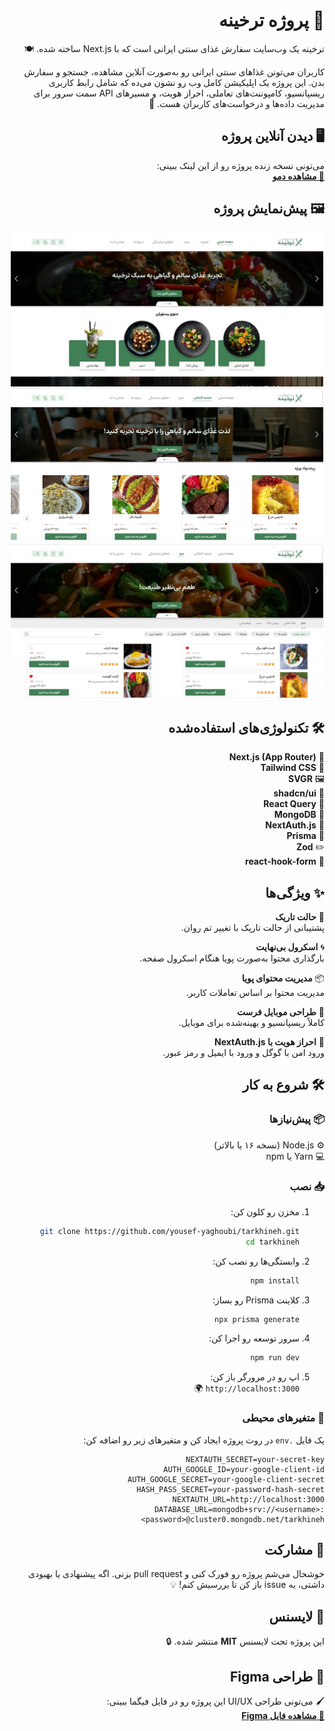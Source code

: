 
<div dir="rtl">

# 🍞 پروژه ترخینه

ترخینه یک وب‌سایت سفارش غذای سنتی ایرانی است که با Next.js ساخته شده. 🍽️

کاربران می‌تونن غذاهای سنتی ایرانی رو به‌صورت آنلاین مشاهده، جستجو و سفارش بدن. این پروژه یک اپلیکیشن کامل وب رو نشون می‌ده که شامل رابط کاربری ریسپانسیو، کامپوننت‌های تعاملی، احراز هویت، و مسیرهای API سمت سرور برای مدیریت داده‌ها و درخواست‌های کاربران هست. 🚀

## 🖥️ دیدن آنلاین پروژه

می‌تونی نسخه زنده پروژه رو از این لینک ببینی:  
**[🔗 مشاهده دمو](https://tarkhineh-1307.vercel.app)**

## 🖼️ پیش‌نمایش پروژه

<p align="center">
  <img src="./assets/tarkhineh1.webp" width="500">
  <img src="./assets/tarkhineh2.webp" width="500">
  <img src="./assets/tarkhineh3.webp" width="500">
</p>

## 🛠️ تکنولوژی‌های استفاده‌شده

🍞 **Next.js (App Router)**  
🎨 **Tailwind CSS**  
🖼️ **SVGR**  
📱 **shadcn/ui**  
📡 **React Query**  
🍃 **MongoDB**  
🔐 **NextAuth.js**  
📃 **Prisma**  
✏️ **Zod**  
📄 **react-hook-form**

## ✨ ویژگی‌ها

🌙 **حالت تاریک**  
پشتیبانی از حالت تاریک با تغییر تم روان.

🌀 **اسکرول بی‌نهایت**  
بارگذاری محتوا به‌صورت پویا هنگام اسکرول صفحه.

📦 **مدیریت محتوای پویا**  
مدیریت محتوا بر اساس تعاملات کاربر.

📱 **طراحی موبایل فرست**  
کاملاً ریسپانسیو و بهینه‌شده برای موبایل.

👤 **احراز هویت با NextAuth.js**  
ورود امن با گوگل و ورود با ایمیل و رمز عبور.


## 🛠️ شروع به کار

### 📦 پیش‌نیازها

⚙️ Node.js (نسخه ۱۶ یا بالاتر)  
💻 Yarn یا npm

### 📥 نصب

1. مخزن رو کلون کن:

   ```bash
   git clone https://github.com/yousef-yaghoubi/tarkhineh.git
   cd tarkhineh
   ```

2. وابستگی‌ها رو نصب کن:

   ```bash
   npm install
   ```

3. کلاینت Prisma رو بساز:

   ```bash
   npx prisma generate
   ```

4. سرور توسعه رو اجرا کن:

   ```bash
   npm run dev
   ```

5. اپ رو در مرورگر باز کن:  
   `http://localhost:3000` 🌍

### 🔐 متغیرهای محیطی

یک فایل `.env` در روت پروژه ایجاد کن و متغیرهای زیر رو اضافه کن:

```env
NEXTAUTH_SECRET=your-secret-key
AUTH_GOOGLE_ID=your-google-client-id
AUTH_GOOGLE_SECRET=your-google-client-secret
HASH_PASS_SECRET=your-password-hash-secret
NEXTAUTH_URL=http://localhost:3000
DATABASE_URL=mongodb+srv://<username>:<password>@cluster0.mongodb.net/tarkhineh
```

## 🤝 مشارکت

خوشحال می‌شم پروژه رو فورک کنی و pull request بزنی. اگه پیشنهادی یا بهبودی داشتی، یه issue باز کن تا بررسیش کنم! 💡

## 📝 لایسنس

این پروژه تحت لایسنس **MIT** منتشر شده. 🔒

## 🎨 طراحی Figma

🖌️ می‌تونی طراحی UI/UX این پروژه رو در فایل فیگما ببینی:  
**[🔗 مشاهده فایل Figma](https://www.figma.com/design/RSeAI35Xm1iwISm7cxU3zn/Tarkhineh-%7C-Food-ordering-Website-%26-Application-(Community))**

</div>

